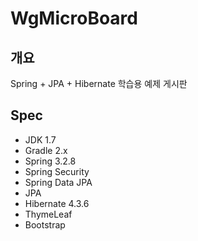 WgMicroBoard
============

<h2>개요</h2>
Spring + JPA + Hibernate 학습용 예제 게시판

<h2>Spec</h2>
<ul>
  <li>JDK 1.7</li>
  <li>Gradle 2.x</li>
  <li>Spring 3.2.8</li>
  <li>Spring Security</li>
  <li>Spring Data JPA</li>
  <li>JPA</li>
  <li>Hibernate 4.3.6</li>
  <li>ThymeLeaf</li>
  <li>Bootstrap</li>
</ul>
